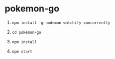 # pokemon-go
1. 
    ```
    npm install -g nodemon watchify concurrently
    ```
2. 
    ```
    cd pokemon-go
    ```
3.
    ```
    npm install
    ```
4. 
    ```
    npm start
    ```
    